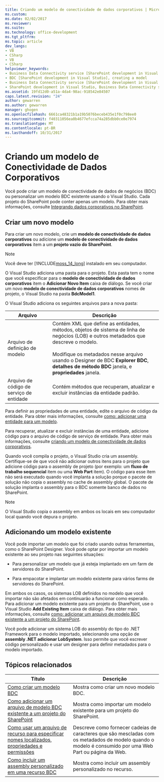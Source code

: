 ```yaml
---
title: Criando um modelo de conectividade de dados corporativos | Microsoft Docs
ms.custom: 
ms.date: 02/02/2017
ms.reviewer: 
ms.suite: 
ms.technology: office-development
ms.tgt_pltfrm: 
ms.topic: article
dev_langs:
- VB
- CSharp
- VB
- CSharp
helpviewer_keywords:
- Business Data Connectivity service [SharePoint development in Visual Studio], model
- BDC [SharePoint development in Visual Studio], creating a model
- Business Data Connectivity service [SharePoint development in Visual Studio], creating a model
- SharePoint development in Visual Studio, Business Data Connectivity service
ms.assetid: 19fd12d0-a51a-4da4-98ac-918542e84507
caps.latest.revision: "24"
author: gewarren
ms.author: gewarren
manager: ghogen
ms.openlocfilehash: 6661ca48321b1a19b5076beceb435e1f0c798ee0
ms.sourcegitcommit: f40311056ea0b4677efcca74a285dbb0ce0e7974
ms.translationtype: MT
ms.contentlocale: pt-BR
ms.lasthandoff: 10/31/2017
---
```

# <a name="creating-a-business-data-connectivity-model"></a>Criando um modelo de Conectividade de Dados Corporativos
  Você pode criar um modelo de conectividade de dados de negócios (BDC) ou personalizar um modelo BDC existente usando o Visual Studio. Cada projeto do SharePoint pode conter apenas um modelo. Para obter mais informações, consulte [Integrando dados corporativos no SharePoint](../sharepoint/integrating-business-data-into-sharepoint.md).  
  
## <a name="creating-a-new-model"></a>Criar um novo modelo  
 Para criar um novo modelo, crie um **modelo de conectividade de dados corporativos** ou adicione um **modelo de conectividade de dados corporativos** item a um **projeto vazio do SharePoint**.  
  
> [!NOTE]  
>  Você deve ter [!INCLUDE[moss_14_long](../sharepoint/includes/moss-14-long-md.md)] instalado em seu computador.  
  
 O Visual Studio adiciona uma pasta para o projeto. Esta pasta tem o nome que você especificar para o **modelo de conectividade de dados corporativos** item o **Adicionar Novo Item** caixa de diálogo. Se você criar um novo **modelo de conectividade de dados corporativos** nomes de projeto, o Visual Studio na pasta **BdcModel1**.  
  
 O Visual Studio adiciona os seguintes arquivos para a nova pasta:  
  
|Arquivo|Descrição|  
|----------|-----------------|  
|Arquivo de definição de modelo|Contém XML que define as entidades, métodos, objetos de sistema de linha de negócios (LOB) e outros metadados que descreve o modelo.<br /><br /> Modifique os metadados nesse arquivo usando o Designer de BDC **Explorer BDC**, **detalhes de método BDC** janela, e **propriedades** janela.|  
|Arquivo de código de serviço de entidade|Contém métodos que recuperam, atualizar e excluir instâncias da entidade padrão.|  
  
 Para definir as propriedades de uma entidade, edite o arquivo de código da entidade. Para obter mais informações, consulte [como: adicionar uma entidade para um modelo](../sharepoint/how-to-add-an-entity-to-a-model.md).  
  
 Para recuperar, atualizar e excluir instâncias de uma entidade, adicione código para o arquivo de código de serviço de entidade. Para obter mais informações, consulte [criando um modelo de conectividade de dados corporativos](../sharepoint/designing-a-business-data-connectivity-model.md).  
  
 Quando você compila o projeto, o Visual Studio cria um assembly. Certifique-se de que você não adicionar outros itens para o projeto que adicione código para o assembly de projeto (por exemplo: um **fluxo de trabalho sequencial** item ou uma **Web Part** item). O código para esse item não será executado quando você implanta a solução porque o pacote de solução não copia o assembly no cache de assembly global.  O pacote de solução implanta o assembly para o BDC somente banco de dados no SharePoint.  
  
> [!NOTE]  
>  O Visual Studio copia o assembly em ambos os locais em seu computador local quando você depura o projeto.  
  
## <a name="adding-an-existing-model"></a>Adicionando um modelo existente  
 Você pode importar um modelo que foi criado usando outras ferramentas, como o SharePoint Designer. Você pode optar por importar um modelo existente ao seu projeto nas seguintes situações:  
  
-   Para personalizar um modelo que já esteja implantado em um farm de servidores do SharePoint.  
  
-   Para empacotar e implantar um modelo existente para vários farms de servidores do SharePoint.  
  
 Em ambos os casos, os sistemas LOB definidos no modelo que você importar não são afetados em continuarão a funcionar como esperado. Para adicionar um modelo existente para um projeto do SharePoint, use o Visual Studio **Add Existing Item** caixa de diálogo. Para obter mais informações, consulte [como: adicionar um arquivo de modelo BDC existente a um projeto do SharePoint](../sharepoint/how-to-add-an-existing-bdc-model-file-to-a-sharepoint-project.md).  
  
 Você pode adicionar um sistema LOB do assembly do tipo do .NET Framework para o modelo importado, selecionando uma opção de **assembly .NET adicionar LobSystem**. Isso permite que você escrever código personalizado e usar um designer para definir metadados para o modelo importado.  
  
## <a name="related-topics"></a>Tópicos relacionados  
  
|Título|Descrição|  
|-----------|-----------------|  
|[Como criar um modelo BDC](../sharepoint/how-to-create-a-bdc-model.md)|Mostra como criar um novo modelo BDC.|  
|[Como adicionar um arquivo de modelo BDC existente a um projeto do SharePoint](../sharepoint/how-to-add-an-existing-bdc-model-file-to-a-sharepoint-project.md)|Mostra como importar um modelo existente para um projeto do SharePoint.|  
|[Como usar um arquivo de recurso para especificar nomes localizados, propriedades e permissões](../sharepoint/how-to-use-a-resource-file-to-specify-localized-names-properties-and-permissions.md)|Descreve como fornecer cadeias de caracteres que são mescladas com os metadados de modelo quando o modelo é consumido por uma Web Part ou página da Web.|  
|[Como incluir um assembly personalizado em uma recurso BDC](../sharepoint/how-to-include-a-custom-assembly-in-a-bdc-feature.md)|Mostra como incluir um assembly personalizado no recurso.|  
  
  